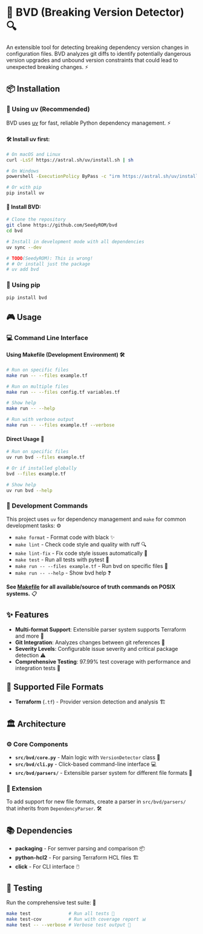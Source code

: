 # 🚨 BVD (Breaking Version Detector) 🔍

An extensible tool for detecting breaking dependency version changes in configuration files. BVD analyzes git diffs to identify potentially dangerous version upgrades and unbound version constraints that could lead to unexpected breaking changes. ⚡

## 📦 Installation

### 🚀 Using uv (Recommended)

BVD uses [uv](https://docs.astral.sh/uv/) for fast, reliable Python dependency management. ⚡

#### 🛠️ Install uv first:
```bash
# On macOS and Linux
curl -LsSf https://astral.sh/uv/install.sh | sh

# On Windows
powershell -ExecutionPolicy ByPass -c "irm https://astral.sh/uv/install.ps1 | iex"

# Or with pip
pip install uv
```

#### 🎯 Install BVD:
```bash
# Clone the repository
git clone https://github.com/SeedyROM/bvd
cd bvd

# Install in development mode with all dependencies
uv sync --dev

# TODO(SeedyROM): This is wrong!
# # Or install just the package
# uv add bvd
```

### 🐍 Using pip
```bash
pip install bvd
```

## 🎮 Usage

### 💻 Command Line Interface

#### Using Makefile (Development Environment) 🛠️
```bash
# Run on specific files
make run -- --files example.tf

# Run on multiple files
make run -- --files config.tf variables.tf

# Show help
make run -- --help

# Run with verbose output
make run -- --files example.tf --verbose
```

#### Direct Usage 🎯
```bash
# Run on specific files
uv run bvd --files example.tf

# Or if installed globally
bvd --files example.tf

# Show help
uv run bvd --help
```

### 🔧 Development Commands

This project uses `uv` for dependency management and `make` for common development tasks: ⚙️

- `make format` - Format code with black ✨
- `make lint` - Check code style and quality with ruff 🔍  
- `make lint-fix` - Fix code style issues automatically 🔧
- `make test` - Run all tests with pytest 🧪
- `make run -- --files example.tf` - Run bvd on specific files 🎯
- `make run -- --help` - Show bvd help ❓


**See [Makefile](Makefile) for all available/source of truth commands on POSIX systems.** 📋

## ✨ Features

- **Multi-format Support**: Extensible parser system supports Terraform and more 🔧
- **Git Integration**: Analyzes changes between git references 🌳
- **Severity Levels**: Configurable issue severity and critical package detection ⚠️
- **Comprehensive Testing**: 97.99% test coverage with performance and integration tests 🎯

## 📄 Supported File Formats

- **Terraform** (`.tf`) - Provider version detection and analysis 🏗️

## 🏛️ Architecture

### ⚙️ Core Components

- **`src/bvd/core.py`** - Main logic with `VersionDetector` class 🧠
- **`src/bvd/cli.py`** - Click-based command-line interface 💻
- **`src/bvd/parsers/`** - Extensible parser system for different file formats 🔧

### 🔌 Extension

To add support for new file formats, create a parser in `src/bvd/parsers/` that inherits from `DependencyParser`. 🛠️

## 📚 Dependencies

- **packaging** - For semver parsing and comparison 📦
- **python-hcl2** - For parsing Terraform HCL files 🏗️  
- **click** - For CLI interface 🖱️

## 🧪 Testing

Run the comprehensive test suite: 🚀
```bash
make test              # Run all tests 🧪
make test-cov          # Run with coverage report 📊
make test -- --verbose # Verbose test output 📢
```